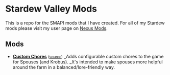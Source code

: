 # Stardew Valley Mods

This is a repo for the SMAPI mods that I have created. For all of my Stardew mods please visit my user page on [Nexus Mods](https://www.nexusmods.com/stardewvalley/users/1643034?tab=user+files).

## Mods

* **[Custom Chores](https://www.nexusmods.com/stardewvalley/mods/5175)** <small>([source](./CustomChores))</small>
  _Adds configurable custom chores to the game for Spouses (and Krobus).
  _It's intended to make spouses more helpful around the farm in a balanced/lore-friendly way.